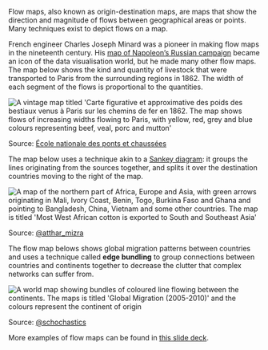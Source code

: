 Flow maps, also known as origin-destination maps, are maps that show the direction and magnitude of flows between geographical areas or points. Many techniques exist to depict flows on a map.

French engineer Charles Joseph Minard was a pioneer in making flow maps in the nineteenth century. His [map of Napoleon’s Russian campaign](https://en.wikipedia.org/wiki/File:Minard.png) became an icon of the data visualisation world, but he made many other flow maps. The map below shows the kind and quantity of livestock that were transported to Paris from the surrounding regions in 1862. The width of each segment of the flows is proportional to the quantities.

![A vintage map titled 'Carte figurative et approximative des poids des bestiaux venus à Paris sur les chemins de fer en 1862. The map shows flows of increasing widths flowing to Paris, with yellow, red, grey and blue colours representing beef, veal, porc and mutton'](Maps%20e22d0627fc944d47be79a1d1a4f8acef/minard_paris.jpg)

Source: [École nationale des ponts et chaussées](https://heritage.ecoledesponts.fr/enpc/#bibnum)

The map below uses a technique akin to a <span class='internal-link'>[Sankey diagram](sankey-and-alluvial-diagrams)</span>: it groups the lines originating from the sources together, and splits it over the destination countries moving to the right of the map.

![A map of the northern part of Africa, Europe and Asia, with green arrows originating in Mali, Ivory Coast, Benin, Togo, Burkina Faso and Ghana and pointing to Bangladesh, China, Vietnam and some other countries. The map is titled 'Most West African cotton is exported to South and Southeast Asia'](Maps%20e22d0627fc944d47be79a1d1a4f8acef/cotton-flow-map.jpeg)

Source: [@atthar_mizra](https://twitter.com/atthar_mirza/status/1342646609012793347)

The flow map belows shows global migration patterns between countries and uses a technique called **edge bundling** to group connections between countries and continents together to decrease the clutter that complex networks can suffer from.

![A world map showing bundles of coloured line flowing between the continents. The maps is titled 'Global Migration (2005-2010)' and the colours represent the continent of origin](Maps%20e22d0627fc944d47be79a1d1a4f8acef/global-migration-edge-bundling.jpeg)

Source: [@schochastics](https://twitter.com/i/web/status/1455508236598132737)

More examples of flow maps can be found in [this slide deck](https://docs.google.com/presentation/d/1J2smDZOr664zUWrpScqSU8U2tFHeKD4qLhRaKXtPE2c/edit#slide=id.p4).